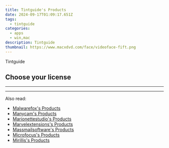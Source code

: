 ```yaml
---
title: Tintguide's Products
date: 2024-09-17T01:09:17.651Z
tags: 
  - tintguide
categories: 
  - apps
  - win,mac
description: Tintguide
thumbnail: https://www.macxdvd.com/face/videoface-fift.png
---
```


Tintguide

<!--__INIT__BEGIN__TAG__PRODUCTS__LIST__-->
<!--__INIT__END__TAG__PRODUCTS__LIST__-->

<!--__INIT__BEGIN__TAG__FEED_PRODUCTS__LIST__-->
## Choose your license

<div class="home-content-container">
  <ul class="home-article-list">
  </ul>
</div>

<hr><!--__INIT__END__TAG__FEED_PRODUCTS__LIST__-->

<hr>

<ins class="adsbygoogle"
      style="display:block"
      data-ad-client="ca-pub-7571918770474297"
      data-ad-slot="8358498916"
      data-ad-format="auto"
      data-full-width-responsive="true"></ins>

<span class="atpl-alsoreadstyle">Also read:</span>
<div><ul>
<li><a href="https://tools.techidaily.com/malwarefox/products/"><u>Malwarefox's Products</u></a></li>
<li><a href="https://tools.techidaily.com/manycam/products/"><u>Manycam's Products</u></a></li>
<li><a href="https://tools.techidaily.com/marionettestudio/products/"><u>Marionettestudio's Products</u></a></li>
<li><a href="https://tools.techidaily.com/marvelextensions/products/"><u>Marvelextensions's Products</u></a></li>
<li><a href="https://tools.techidaily.com/massmailsoftware/products/"><u>Massmailsoftware's Products</u></a></li>
<li><a href="https://tools.techidaily.com/microfocus/products/"><u>Microfocus's Products</u></a></li>
<li><a href="https://tools.techidaily.com/mirillis/products/"><u>Mirillis's Products</u></a></li>
</ul></div>

